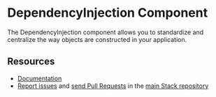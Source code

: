 # DependencyInjection Component

The DependencyInjection component allows you to standardize and centralize the way objects are constructed in your application.

Resources
---------

  * [Documentation](https://github.com/stackframework/dependency-injection/wiki)
  * [Report issues](https://github.com/stackframework/stack/issues) and
    [send Pull Requests](https://github.com/stackframework/stack/pulls)
    in the [main Stack repository](https://github.com/stackframework/stack)